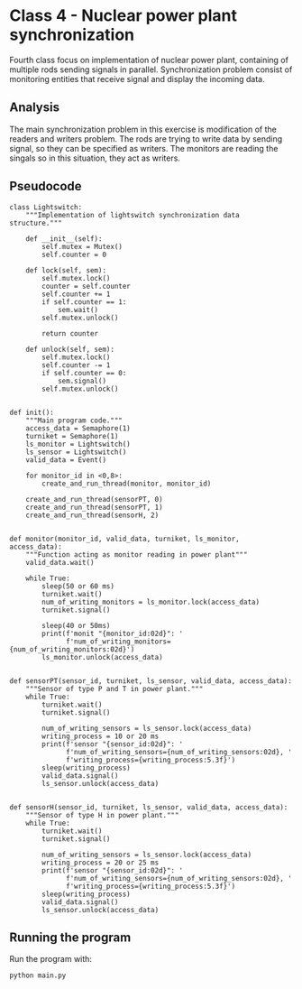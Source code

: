 # Class 4 - Nuclear power plant synchronization
Fourth class focus on implementation of nuclear power plant, containing of multiple rods sending signals in parallel. Synchronization problem consist of monitoring entities that receive signal and display the incoming data.

## Analysis
The main synchronization problem in this exercise is modification of the readers and writers problem. The rods are trying to write data by sending signal, so they can be specified as writers. The monitors are reading the singals so in this situation, they act as writers.

## Pseudocode
```
class Lightswitch:
    """Implementation of lightswitch synchronization data structure."""

    def __init__(self):
        self.mutex = Mutex()
        self.counter = 0

    def lock(self, sem):
        self.mutex.lock()
        counter = self.counter
        self.counter += 1
        if self.counter == 1:
            sem.wait()
        self.mutex.unlock()

        return counter

    def unlock(self, sem):
        self.mutex.lock()
        self.counter -= 1
        if self.counter == 0:
            sem.signal()
        self.mutex.unlock()


def init():
    """Main program code."""
    access_data = Semaphore(1)
    turniket = Semaphore(1)
    ls_monitor = Lightswitch()
    ls_sensor = Lightswitch()
    valid_data = Event()

    for monitor_id in <0,8>:
        create_and_run_thread(monitor, monitor_id)

    create_and_run_thread(sensorPT, 0)
    create_and_run_thread(sensorPT, 1)
    create_and_run_thread(sensorH, 2)


def monitor(monitor_id, valid_data, turniket, ls_monitor, access_data):
    """Function acting as monitor reading in power plant"""
    valid_data.wait()

    while True:
        sleep(50 or 60 ms)
        turniket.wait()
        num_of_writing_monitors = ls_monitor.lock(access_data)
        turniket.signal()

        sleep(40 or 50ms)
        print(f'monit "{monitor_id:02d}": '
              f'num_of_writing_monitors={num_of_writing_monitors:02d}')
        ls_monitor.unlock(access_data)


def sensorPT(sensor_id, turniket, ls_sensor, valid_data, access_data):
    """Sensor of type P and T in power plant."""
    while True:
        turniket.wait()
        turniket.signal()

        num_of_writing_sensors = ls_sensor.lock(access_data)
        writing_process = 10 or 20 ms
        print(f'sensor "{sensor_id:02d}": '
              f'num_of_writing_sensors={num_of_writing_sensors:02d}, '
              f'writing_process={writing_process:5.3f}')
        sleep(writing_process)
        valid_data.signal()
        ls_sensor.unlock(access_data)


def sensorH(sensor_id, turniket, ls_sensor, valid_data, access_data):
    """Sensor of type H in power plant."""
    while True:
        turniket.wait()
        turniket.signal()

        num_of_writing_sensors = ls_sensor.lock(access_data)
        writing_process = 20 or 25 ms
        print(f'sensor "{sensor_id:02d}": '
              f'num_of_writing_sensors={num_of_writing_sensors:02d}, '
              f'writing_process={writing_process:5.3f}')
        sleep(writing_process)
        valid_data.signal()
        ls_sensor.unlock(access_data)
```

## Running the program
Run the program with:
```
python main.py
```
